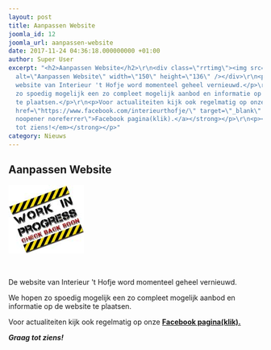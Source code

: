 ```yaml
---
layout: post
title: Aanpassen Website
joomla_id: 12
joomla_url: aanpassen-website
date: 2017-11-24 04:36:18.000000000 +01:00
author: Super User
excerpt: "<h2>Aanpassen Website</h2>\r\n<div class=\"rrtimg\"><img src=\"../images/work_in_progress1.jpg\"
  alt=\"Aanpassen Website\" width=\"150\" height=\"136\" /></div>\r\n<p> </p>\r\n<p>De
  website van Interieur 't Hofje word momenteel geheel vernieuwd.</p>\r\n<p>We hopen
  zo spoedig mogelijk een zo compleet mogelijk aanbod en informatie op de website
  te plaatsen.</p>\r\n<p>Voor actualiteiten kijk ook regelmatig op onze <strong><a
  href=\"https://www.facebook.com/interieurthofje/\" target=\"_blank\" rel=\"nofollow
  noopener noreferrer\">Facebook pagina(klik).</a></strong></p>\r\n<p><strong><em>Graag
  tot ziens!</em></strong></p>"
category: Nieuws
---
```

<h2>Aanpassen Website</h2>

<div class="rrtimg"><img src="../images/work_in_progress1.jpg" alt="Aanpassen Website" width="150" height="136" /></div>

<p> </p>

<p>De website van Interieur 't Hofje word momenteel geheel vernieuwd.</p>

<p>We hopen zo spoedig mogelijk een zo compleet mogelijk aanbod en informatie op de website te plaatsen.</p>

<p>Voor actualiteiten kijk ook regelmatig op onze <strong><a href="https://www.facebook.com/interieurthofje/" target="_blank" rel="nofollow noreferrer">Facebook pagina(klik).</a></strong></p>

<p><strong><em>Graag tot ziens!</em></strong></p>
